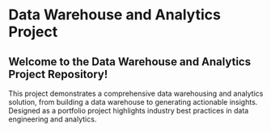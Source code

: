 # Data Warehouse and Analytics Project

Welcome to the Data Warehouse and Analytics Project Repository!
---

This project demonstrates a comprehensive data warehousing and analytics solution, from building a data warehouse to generating actionable insights. Designed as a portfolio project highlights industry best practices in data engineering and analytics.


